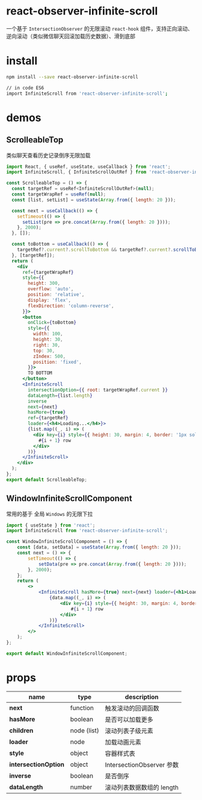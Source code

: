 # react-observer-infinite-scroll

一个基于 `IntersectionObserver` 的无限滚动 `react-hook` 组件，支持正向滚动、逆向滚动（类似微信聊天回滚加载历史数据）、滑到底部

# install

```bash
npm install --save react-observer-infinite-scroll

// in code ES6
import InfiniteScroll from 'react-observer-infinite-scroll';
```

# demos

## ScrolleableTop

类似聊天查看历史记录倒序无限加载

```jsx
import React, { useRef, useState, useCallback } from 'react';
import InfiniteScroll, { InfiniteScrollOutRef } from 'react-observer-infinite-scroll';

const ScrolleableTop = () => {
  const targetRef = useRef<InfiniteScrollOutRef>(null);
  const targetWrapRef = useRef(null);
  const [list, setList] = useState(Array.from({ length: 20 }));

  const next = useCallback(() => {
    setTimeout(() => {
      setList(pre => pre.concat(Array.from({ length: 20 })));
    }, 2000);
  }, []);

  const toBottom = useCallback(() => {
    targetRef?.current?.scrollToBottom && targetRef?.current?.scrollToBottom();
  }, [targetRef]);
  return (
    <div
      ref={targetWrapRef}
      style={{
        height: 300,
        overflow: 'auto',
        position: 'relative',
        display: 'flex',
        flexDirection: 'column-reverse',
      }}>
      <button
        onClick={toBottom}
        style={{
          width: 100,
          height: 30,
          right: 30,
          top: 30,
          zIndex: 500,
          position: 'fixed',
        }}>
        TO BOTTOM
      </button>
      <InfiniteScroll
        intersectionOption={{ root: targetWrapRef.current }}
        dataLength={list.length}
        inverse
        next={next}
        hasMore={true}
        ref={targetRef}
        loader={<h4>Loading...</h4>}>
        {list.map((_, i) => (
          <div key={i} style={{ height: 30, margin: 4, border: '1px solid hotpink' }}>
            #{i + 1} row
          </div>
        ))}
      </InfiniteScroll>
    </div>
  );
};
export default ScrolleableTop;

```

## WindowInfiniteScrollComponent

常用的基于 全局 `Windows` 的无限下拉

``` jsx
import { useState } from 'react';
import InfiniteScroll from 'react-observer-infinite-scroll';

const WindowInfiniteScrollComponent = () => {
    const [data, setData] = useState(Array.from({ length: 20 }));
    const next = () => {
        setTimeout(() => {
            setData(pre => pre.concat(Array.from({ length: 20 })));
        }, 2000);
    };
    return (
        <>
            <InfiniteScroll hasMore={true} next={next} loader={<h1>Loading...</h1>} dataLength={data.length}>
                {data.map((_, i) => (
                    <div key={i} style={{ height: 30, margin: 4, border: '1px solid hotpink' }}>
                        #{i + 1} row
                    </div>
                ))}
            </InfiniteScroll>
        </>
    );
};

export default WindowInfiniteScrollComponent;
```

# props

| name                   | type        | description               |
| ---------------------- | ----------- | ------------------------- |
| **next**               | function    | 触发滚动的回调函数        |
| **hasMore**            | boolean     | 是否可以加载更多          |
| **children**           | node (list) | 滚动列表子级元素          |
| **loader**             | node        | 加载动画元素              |
| **style**              | object      | 容器样式表                |
| **intersectionOption** | object      | IntersectionObserver 参数 |
| **inverse**            | boolean     | 是否倒序                  |
| **dataLength**         | number      | 滚动列表数据数组的 length    |
